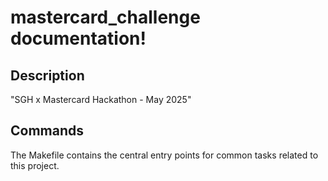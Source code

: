 # mastercard_challenge documentation!

## Description

"SGH x Mastercard Hackathon - May 2025"

## Commands

The Makefile contains the central entry points for common tasks related to this project.

